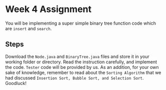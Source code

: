 # Week 4 Assignment

You will be implementing a super simple binary tree function code which are `insert` and `search`.

## Steps

Download the `Node.java` and `BinaryTree.java` files and store it in your working folder or directory. Read the instruction carefully, and implement the code. `Tester` code will
be provided by us. As an addition, for your own sake of knowledge, remember to read about the `Sorting Algorithm` that we had discussed `Insertion Sort, Bubble Sort, and Selection
Sort`. Goodluck!
